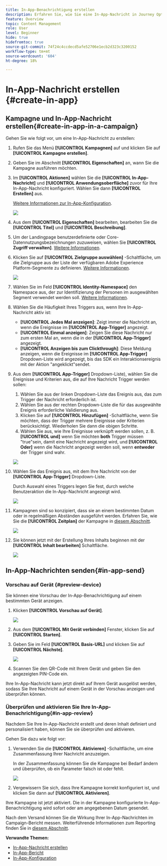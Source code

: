```yaml
---
title: In-App-Benachrichtigung erstellen
description: Erfahren Sie, wie Sie eine In-App-Nachricht in Journey Optimizer erstellen
feature: Overview
topic: Content Management
role: User
level: Beginner
hide: true
hidefromtoc: true
source-git-commit: 74f24c4ccdecd5afe52706e1ecb2d323c3200152
workflow-type: tm+mt
source-wordcount: '604'
ht-degree: 18%

---
```



# In-App-Nachricht erstellen {#create-in-app}

## Kampagne und In-App-Nachricht erstellen{#create-in-app-in-a-campaign}

Gehen Sie wie folgt vor, um eine In-App-Nachricht zu erstellen:

1. Rufen Sie das Menü **[!UICONTROL Kampagnen]** auf und klicken Sie auf **[!UICONTROL Kampagne erstellen]**.

1. Geben Sie im Abschnitt **[!UICONTROL Eigenschaften]** an, wann Sie die Kampagne ausführen möchten.

1. Im **[!UICONTROL Aktionen]** wählen Sie die **[!UICONTROL In-App-Nachricht]** und **[!UICONTROL Anwendungsoberfläche]** zuvor für Ihre In-App-Nachricht konfiguriert. Wählen Sie dann **[!UICONTROL Erstellen]** aus.

   [Weitere Informationen zur In-App-Konfiguration](inapp-configuration.md).

   ![](assets/in_app_create_1.png)

1. Aus dem **[!UICONTROL Eigenschaften]** bearbeiten, bearbeiten Sie die **[!UICONTROL Titel]** und **[!UICONTROL Beschreibung]**.

1. Um der Landingpage benutzerdefinierte oder Core-Datennutzungsbezeichnungen zuzuweisen, wählen Sie **[!UICONTROL Zugriff verwalten]**. [Weitere Informationen](../administration/object-based-access.md).

1. Klicken Sie auf **[!UICONTROL Zielgruppe auswählen]** -Schaltfläche, um die Zielgruppe aus der Liste der verfügbaren Adobe Experience Platform-Segmente zu definieren. [Weitere Informationen](../segment/about-segments.md).

   ![](assets/in_app_create_2.png)

1. Wählen Sie im Feld **[!UICONTROL Identity-Namespace]** den Namespace aus, der zur Identifizierung der Personen im ausgewählten Segment verwendet werden soll. [Weitere Informationen](../event/about-creating.md#select-the-namespace).

1. Wählen Sie die Häufigkeit Ihres Triggers aus, wenn Ihre In-App-Nachricht aktiv ist:

   * **[!UICONTROL Jedes Mal anzeigen]**: Zeigt immer die Nachricht an, wenn die Ereignisse im **[!UICONTROL App-Trigger]** angezeigt.
   * **[!UICONTROL Einmal anzeigen]**: Zeigen Sie diese Nachricht nur zum ersten Mal an, wenn die in der **[!UICONTROL App-Trigger]** angezeigt.
   * **[!UICONTROL Anzeigen bis zum Clickthrough]**: Diese Meldung anzeigen, wenn die Ereignisse im **[!UICONTROL App-Trigger]** Dropdown-Liste wird angezeigt, bis das SDK ein Interaktionsereignis mit der Aktion &quot;angeklickt&quot;sendet.

1. Aus dem **[!UICONTROL App-Trigger]** Dropdown-Liste), wählen Sie die Ereignisse und Kriterien aus, die auf Ihre Nachricht Trigger werden sollen:

   1. Wählen Sie aus der linken Dropdown-Liste das Ereignis aus, das zum Trigger der Nachricht erforderlich ist.
   1. Wählen Sie aus der rechten Dropdown-Liste die für das ausgewählte Ereignis erforderliche Validierung aus.
   1. Klicken Sie auf **[!UICONTROL Hinzufügen]** -Schaltfläche, wenn Sie möchten, dass der Trigger mehrere Ereignisse oder Kriterien berücksichtigt. Wiederholen Sie dann die obigen Schritte.
   1. Wählen Sie aus, wie Ihre Ereignisse verknüpft werden sollen, z. B. **[!UICONTROL und]** wenn Sie möchten **both** Trigger müssen &quot;true&quot;sein, damit eine Nachricht angezeigt wird, und **[!UICONTROL Oder]** wenn die Nachricht angezeigt werden soll, wenn **entweder** der Trigger sind wahr.

   ![](assets/in_app_create_3.png)

1. Wählen Sie das Ereignis aus, mit dem Ihre Nachricht von der **[!UICONTROL App-Trigger]**
Dropdown-Liste.

   Durch Auswahl eines Triggers legen Sie fest, durch welche Benutzeraktion die In-App-Nachricht angezeigt wird.

   ![](assets/in_app_create_3.png)

1. Kampagnen sind so konzipiert, dass sie an einem bestimmten Datum oder in regelmäßigen Abständen ausgeführt werden. Erfahren Sie, wie Sie die **[!UICONTROL Zeitplan]** der Kampagne in [diesem Abschnitt](../campaigns/create-campaign.md#schedule).

   ![](assets/in-app-schedule.png)

1. Sie können jetzt mit der Erstellung Ihres Inhalts beginnen mit der **[!UICONTROL Inhalt bearbeiten]** Schaltfläche.

   ![](assets/in_app_create_4.png)

## In-App-Nachrichten senden{#in-app-send}

### Vorschau auf Gerät {#preview-device}

Sie können eine Vorschau der In-App-Benachrichtigung auf einem bestimmten Gerät anzeigen.

1. Klicken **[!UICONTROL Vorschau auf Gerät]**.

   ![](assets/in_app_create_6.png)

1. Aus dem **[!UICONTROL Mit Gerät verbinden]** Fenster, klicken Sie auf **[!UICONTROL Starten]**.

1. Geben Sie im Feld **[!UICONTROL Basis-URL]** und klicken Sie auf **[!UICONTROL Nächste]**.

   ![](assets/in_app_create_7.png)

1. Scannen Sie den QR-Code mit Ihrem Gerät und geben Sie den angezeigten PIN-Code ein.

Ihre In-App-Nachricht kann jetzt direkt auf Ihrem Gerät ausgelöst werden, sodass Sie Ihre Nachricht auf einem Gerät in der Vorschau anzeigen und überprüfen können.

### Überprüfen und aktivieren Sie Ihre In-App-Benachrichtigung{#in-app-review}

Nachdem Sie Ihre In-App-Nachricht erstellt und deren Inhalt definiert und personalisiert haben, können Sie sie überprüfen und aktivieren.

Gehen Sie dazu wie folgt vor:

1. Verwenden Sie die **[!UICONTROL Aktivieren]** -Schaltfläche, um eine Zusammenfassung Ihrer Nachricht anzuzeigen.

   In der Zusammenfassung können Sie die Kampagne bei Bedarf ändern und überprüfen, ob ein Parameter falsch ist oder fehlt.

   ![](assets/in_app_create_5.png)

1. Vergewissern Sie sich, dass Ihre Kampagne korrekt konfiguriert ist, und klicken Sie dann auf **[!UICONTROL Aktivieren]**.

Ihre Kampagne ist jetzt aktiviert. Die in der Kampagne konfigurierte In-App-Benachrichtigung wird sofort oder am angegebenen Datum gesendet.

Nach dem Versand können Sie die Wirkung Ihrer In-App-Nachrichten im Campaign-Bericht messen. Weiterführende Informationen zum Reporting finden Sie in [diesem Abschnitt](inapp-report.md).

**Verwandte Themen:**

* [In-App-Nachricht erstellen](design-in-app.md)
* [In-App-Bericht](inapp-report.md)
* [In-App-Konfiguration](inapp-configuration.md)
